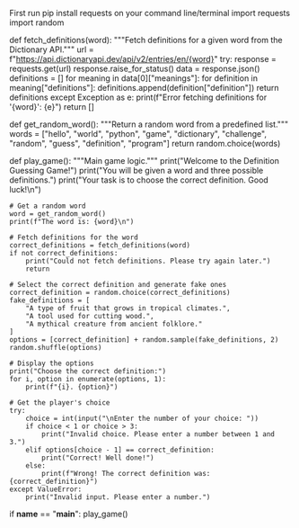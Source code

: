 First run pip install requests on your command line/terminal
import requests
import random

def fetch_definitions(word):
    """Fetch definitions for a given word from the Dictionary API."""
    url = f"https://api.dictionaryapi.dev/api/v2/entries/en/{word}"
    try:
        response = requests.get(url)
        response.raise_for_status()
        data = response.json()
        definitions = []
        for meaning in data[0]["meanings"]:
            for definition in meaning["definitions"]:
                definitions.append(definition["definition"])
        return definitions
    except Exception as e:
        print(f"Error fetching definitions for '{word}': {e}")
        return []

def get_random_word():
    """Return a random word from a predefined list."""
    words = ["hello", "world", "python", "game", "dictionary", "challenge", "random", "guess", "definition", "program"]
    return random.choice(words)

def play_game():
    """Main game logic."""
    print("Welcome to the Definition Guessing Game!")
    print("You will be given a word and three possible definitions.")
    print("Your task is to choose the correct definition. Good luck!\n")

    # Get a random word
    word = get_random_word()
    print(f"The word is: {word}\n")

    # Fetch definitions for the word
    correct_definitions = fetch_definitions(word)
    if not correct_definitions:
        print("Could not fetch definitions. Please try again later.")
        return

    # Select the correct definition and generate fake ones
    correct_definition = random.choice(correct_definitions)
    fake_definitions = [
        "A type of fruit that grows in tropical climates.",
        "A tool used for cutting wood.",
        "A mythical creature from ancient folklore."
    ]
    options = [correct_definition] + random.sample(fake_definitions, 2)
    random.shuffle(options)

    # Display the options
    print("Choose the correct definition:")
    for i, option in enumerate(options, 1):
        print(f"{i}. {option}")

    # Get the player's choice
    try:
        choice = int(input("\nEnter the number of your choice: "))
        if choice < 1 or choice > 3:
            print("Invalid choice. Please enter a number between 1 and 3.")
        elif options[choice - 1] == correct_definition:
            print("Correct! Well done!")
        else:
            print(f"Wrong! The correct definition was: {correct_definition}")
    except ValueError:
        print("Invalid input. Please enter a number.")

if __name__ == "__main__":
    play_game()
